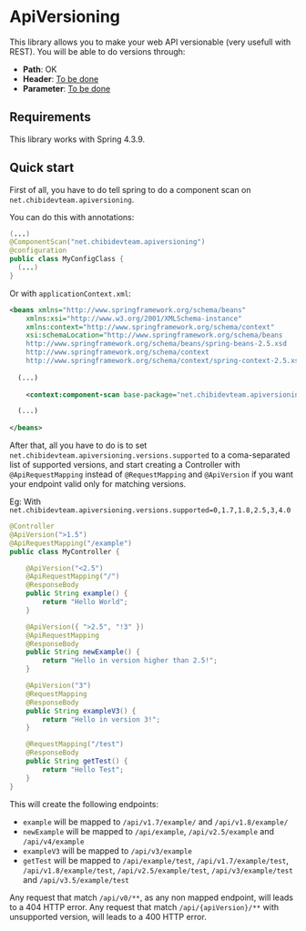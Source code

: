 ApiVersioning
=============

This library allows you to make your web API versionable (very usefull with REST).
You will be able to do versions through:
- **Path**: OK
- **Header**: [To be done](https://github.com/ChibiTomo/ApiVersioning/issues/1)
- **Parameter**: [To be done](https://github.com/ChibiTomo/ApiVersioning/issues/2)

Requirements
------------

This library works with Spring 4.3.9.

Quick start
-----------

First of all, you have to do tell spring to do a component scan on `net.chibidevteam.apiversioning`.

You can do this with annotations:
```java
(...)
@ComponentScan("net.chibidevteam.apiversioning")
@configuration
public class MyConfigClass {
  (...)
}
```

Or with `applicationContext.xml`:
```xml
<beans xmlns="http://www.springframework.org/schema/beans"
    xmlns:xsi="http://www.w3.org/2001/XMLSchema-instance"
    xmlns:context="http://www.springframework.org/schema/context"
    xsi:schemaLocation="http://www.springframework.org/schema/beans
    http://www.springframework.org/schema/beans/spring-beans-2.5.xsd
    http://www.springframework.org/schema/context
    http://www.springframework.org/schema/context/spring-context-2.5.xsd">
  
  (...)
  
    <context:component-scan base-package="net.chibidevteam.apiversioning" />

  (...)
  
</beans>
```

After that, all you have to do is to set `net.chibidevteam.apiversioning.versions.supported` to a coma-separated list of supported versions, and start creating a Controller with `@ApiRequestMapping` instead of `@RequestMapping` and `@ApiVersion` if you want your endpoint valid only for matching versions.

Eg: 
With `net.chibidevteam.apiversioning.versions.supported=0,1.7,1.8,2.5,3,4.0`
```java
@Controller
@ApiVersion(">1.5")
@ApiRequestMapping("/example")
public class MyController {

    @ApiVersion("<2.5")
    @ApiRequestMapping("/")
    @ResponseBody
    public String example() {
        return "Hello World";
    }

    @ApiVersion({ ">2.5", "!3" })
    @ApiRequestMapping
    @ResponseBody
    public String newExample() {
        return "Hello in version higher than 2.5!";
    }

    @ApiVersion("3")
    @RequestMapping
    @ResponseBody
    public String exampleV3() {
        return "Hello in version 3!";
    }

    @RequestMapping("/test")
    @ResponseBody
    public String getTest() {
        return "Hello Test";
    }
}
```
This will create the following endpoints:
- `example` will be mapped to `/api/v1.7/example/` and `/api/v1.8/example/`
- `newExample` will be mapped to `/api/example`, `/api/v2.5/example` and `/api/v4/example`
- `exampleV3` will be mapped to `/api/v3/example`
- `getTest` will be mapped to `/api/example/test`, `/api/v1.7/example/test`, `/api/v1.8/example/test`, `/api/v2.5/example/test`, `/api/v3/example/test` and `/api/v3.5/example/test`

Any request that match `/api/v0/**`, as any non mapped endpoint, will leads to a 404 HTTP error.
Any request that match `/api/{apiVersion}/**` with unsupported version, will leads to a 400 HTTP error.